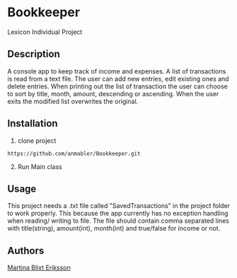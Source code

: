 # Bookkeeper
Lexicon Individual Project

## Description
A console app to keep track of income and expenses. A list of transactions is read from a text file. The user can add new entries, edit existing ones and delete entries.
When printing out the list of transaction the user can choose to sort by title, month, amount, descending or ascending.
When the user exits the modified list overwrites the original.

## Installation
1. clone project
```
https://github.com/anmabler/Bookkeeper.git
```
2. Run Main class

## Usage
This project needs a .txt file called "SavedTransactions" in the project folder to work properly. This because the app currently has no exception handling when reading/ writing to file.
The file should contain comma separated lines with title(string), amount(int), month(int) and true/false for income or not.

## Authors
[Martina Blixt Eriksson](https://github.com/anmabler)


